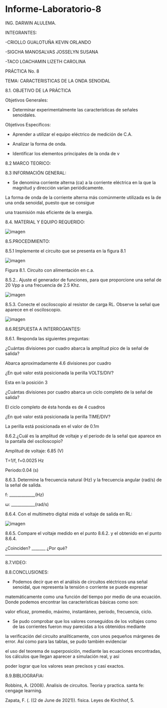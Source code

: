 # Informe-Laboratorio-8

ING. DARWIN ALULEMA.

INTEGRANTES:

-CRIOLLO GUALOTUÑA KEVIN ORLANDO

-SIGCHA MANOSALVAS JOSSELYN SUSANA

-TACO LOACHAMIN LIZETH CAROLINA

PRÁCTICA No. 8

TEMA: CARACTERISTICAS DE LA ONDA SENOIDAL


8.1. OBJETIVO DE LA PRÁCTICA


Objetivos Generales:

* Determinar experimentalmente las características de señales senoidales.


Objetivos Específicos:


* Aprender a utilizar el equipo eléctrico de medición de C.A.

* Analizar la forma de onda.

* Identificar los elementos principales de la onda de v



8.2 MARCO TEORICO:




8.3 INFORMACIÓN GENERAL:

* Se denomina corriente alterna (ca) a la corriente eléctrica en la que la magnitud y dirección varían periódicamente.

La forma de onda de la corriente alterna más comúnmente utilizada es la de una onda senoidal, puesto que se consigue 

una trasmisión más eficiente de la energía.



8.4. MATERIAL Y EQUIPO REQUERIDO:

![imagen](https://user-images.githubusercontent.com/85263529/132276601-74510bac-d393-4365-9f3d-e634b276572a.png)


8.5.PROCEDIMIENTO:

8.5.1 Implemente el circuito que se presenta en la figura 8.1

![imagen](https://user-images.githubusercontent.com/85263529/132276776-c5a2d86f-195b-4a35-b99c-4f383bd7c304.png)

  Figura 8.1. Circuito con alimentación en c.a.
  
8.5.2.. Ajuste el generador de funciones, para que proporcione una señal de 20 Vpp a  una frecuencia de 2.5 Khz. 

![imagen](https://user-images.githubusercontent.com/85263529/132359343-7bf8af46-7286-473d-9a56-7741a095c920.png)

8.5.3. Conecte el osciloscopio al resistor de carga RL. Observe la señal que aparece en  el osciloscopio. 

![imagen](https://user-images.githubusercontent.com/85263529/132360476-3f4726df-5b7a-455e-aae4-cb14eaca46ae.png)

8.6.RESPUESTA A INTERROGANTES:

8.6.1. Responda las siguientes preguntas: 

¿Cuántas divisiones por cuadro abarca la amplitud pico de la señal de salida? 

Abarca aproximadamente 4.6 divisiones por cuadro
 
¿En qué valor está posicionada la perilla VOLTS/DIV?

Esta en la posición 3

¿Cuántas divisiones por cuadro abarca un ciclo completo de la señal de salida? 

El ciclo completo de ésta honda es de 4 cuadros

¿En qué valor está posicionada la perilla TIME/DIV?

La perilla está posicionada en el valor de 0.1m

8.6.2.¿Cuál es la amplitud de voltaje y el periodo de la señal que aparece en la pantalla 
del osciloscopio? 

Amplitud de voltaje: 6.85 (V) 

T=1/f, f=0.0025 Hz

Periodo:0.04 (s) 

8.6.3. Determine la frecuencia natural (Hz) y la frecuencia angular (rad/s) de la señal de 
salida. 

f: _____________(Hz) 

ω: ____________(rad/s) 

8.6.4. Con el multímetro digital mida el voltaje de salida en RL:

![imagen](https://user-images.githubusercontent.com/85263529/132362382-8acf818c-6f4c-4ecf-b26c-ccec0a39f47d.png)


8.6.5. Compare el voltaje medido en el punto 8.6.2. y el obtenido en el punto 8.6.4. 

¿Coinciden? _______ ¿Por qué? 
_______________________________________________

8.7.VIDEO: 




8.8.CONCLUSIONES:

* Podemos decir que en el análisis de circuitos eléctricos una señal senoidal, que representa la tensión o corriente se puede expresar

matemáticamente como una función del tiempo por medio de una ecuación. Donde podemos encontrar las características básicas como son:

valor eficaz, promedio, máximo, instantáneo, periodo, frecuencia, ciclo.


* Se pudo comprobar que los valores conseguidos de los voltajes como de las corrientes fueron muy parecidas a los obtenidos mediante 

la verificación del circuito analíticamente, con unos pequeños márgenes de error. Así como para las tablas, se pudo también evidenciar

el uso del teorema de superposición, mediante las ecuaciones encontradas, los cálculos que llegan aparecer a simulación real, y así

poder lograr que los valores sean precisos y casi exactos.




8.9.BIBLIOGRAFIA:

Robbins, A. (2008). Analisis de circuitos. Teoria y practica. santa fe: cengage learning.

Zapata, F. (. ((2 de June de 2021)). fisica. Leyes de Kirchhof, 5.




















